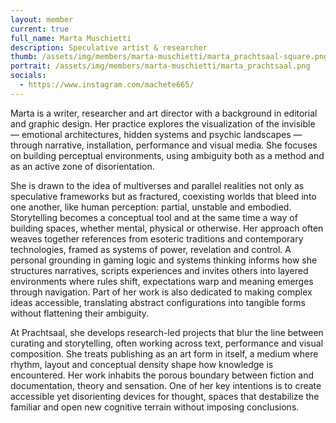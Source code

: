```yaml
---
layout: member
current: true
full_name: Marta Muschietti
description: Speculative artist & researcher
thumb: /assets/img/members/marta-muschietti/marta_prachtsaal-square.png
portrait: /assets/img/members/marta-muschietti/marta_prachtsaal.png
socials:
  - https://www.instagram.com/machete665/
---
```

Marta is a writer, researcher and art director with a background in editorial and graphic design. Her practice explores the visualization of the invisible — emotional architectures, hidden systems and psychic landscapes — through narrative, installation, performance and visual media. She focuses on building perceptual environments, using ambiguity both as a method and as an active zone of disorientation.


She is drawn to the idea of multiverses and parallel realities not only as speculative frameworks but as fractured, coexisting worlds that bleed into one another, like human perception: partial, unstable and embodied. Storytelling becomes a conceptual tool and at the same time a way of building spaces, whether mental, physical or otherwise. Her approach often weaves together references from esoteric traditions and contemporary technologies, framed as systems of power, revelation and control. A personal grounding in gaming logic and systems thinking informs how she structures narratives, scripts experiences and invites others into layered environments where rules shift, expectations warp and meaning emerges through navigation. Part of her work is also dedicated to making complex ideas accessible, translating abstract configurations into tangible forms without flattening their ambiguity.


At Prachtsaal, she develops research-led projects that blur the line between curating and storytelling, often working across text, performance and visual composition. She treats publishing as an art form in itself, a medium where rhythm, layout and conceptual density shape how knowledge is encountered. Her work inhabits the porous boundary between fiction and documentation, theory and sensation. One of her key intentions is to create accessible yet disorienting devices for thought, spaces that destabilize the familiar and open new cognitive terrain without imposing conclusions.
